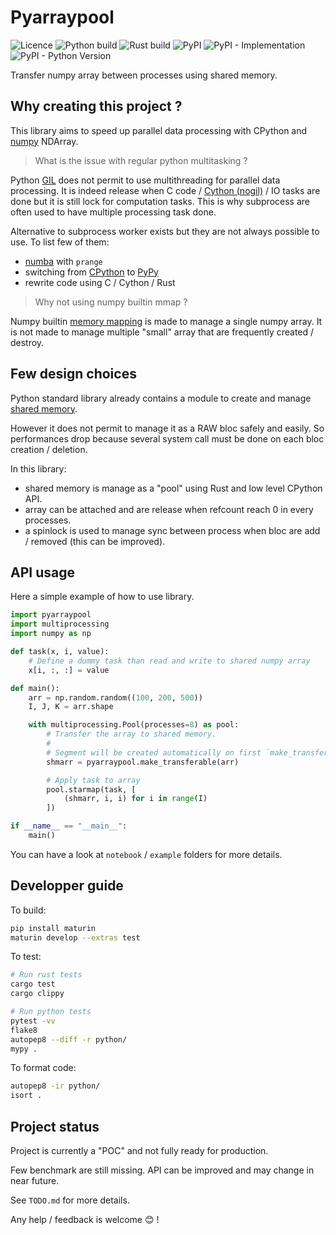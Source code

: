# Pyarraypool

![Licence](https://img.shields.io/github/license/arthurlm/pyarraypool)
![Python build](https://img.shields.io/github/workflow/status/arthurlm/pyarraypool/Python?label=build%20python)
![Rust build](https://img.shields.io/github/workflow/status/arthurlm/pyarraypool/Rust?label=build%20rust)
![PyPI](https://img.shields.io/pypi/v/pyarraypool)
![PyPI - Implementation](https://img.shields.io/pypi/implementation/pyarraypool)
![PyPI - Python Version](https://img.shields.io/pypi/pyversions/pyarraypool)

Transfer numpy array between processes using shared memory.

## Why creating this project ?

This library aims to speed up parallel data processing with CPython and [numpy](https://numpy.org/) NDArray.

> What is the issue with regular python multitasking ?

Python [GIL](https://wiki.python.org/moin/GlobalInterpreterLock) does not permit to use multithreading for parallel data processing.
It is indeed release when C code / [Cython (nogil)](https://cython.readthedocs.io/en/latest/src/userguide/parallelism.html#using-parallelism) / IO tasks are done but it is still lock for computation tasks.
This is why subprocess are often used to have multiple processing task done.

Alternative to subprocess worker exists but they are not always possible to use.
To list few of them:

- [numba](https://numba.pydata.org/) with `prange`
- switching from [CPython](https://github.com/python/cpython) to [PyPy](https://www.pypy.org/)
- rewrite code using C / Cython / Rust

> Why not using numpy builtin mmap ?

Numpy builtin [memory mapping](https://numpy.org/doc/stable/reference/generated/numpy.memmap.html) is made to manage a single numpy array.
It is not made to manage multiple "small" array that are frequently created / destroy.

## Few design choices

Python standard library already contains a module to create and manage [shared memory](https://docs.python.org/3/library/multiprocessing.shared_memory.html).

However it does not permit to manage it as a RAW bloc safely and easily.
So performances drop because several system call must be done on each bloc creation / deletion.

In this library:

- shared memory is manage as a "pool" using Rust and low level CPython API.
- array can be attached and are release when refcount reach 0 in every processes.
- a spinlock is used to manage sync between process when bloc are add / removed (this can be improved).

## API usage

Here a simple example of how to use library.

```python
import pyarraypool
import multiprocessing
import numpy as np

def task(x, i, value):
    # Define a dummy task than read and write to shared numpy array
    x[i, :, :] = value

def main():
    arr = np.random.random((100, 200, 500))
    I, J, K = arr.shape

    with multiprocessing.Pool(processes=8) as pool:
        # Transfer the array to shared memory.
        #
        # Segment will be created automatically on first `make_transferable` call.
        shmarr = pyarraypool.make_transferable(arr)

        # Apply task to array
        pool.starmap(task, [
            (shmarr, i, i) for i in range(I)
        ])

if __name__ == "__main__":
    main()
```

You can have a look at `notebook` / `example` folders for more details.

## Developper guide

To build:

```sh
pip install maturin
maturin develop --extras test
```

To test:

```sh
# Run rust tests
cargo test
cargo clippy

# Run python tests
pytest -vv
flake8
autopep8 --diff -r python/
mypy .
```

To format code:

```sh
autopep8 -ir python/
isort .
```

## Project status

Project is currently a "POC" and not fully ready for production.

Few benchmark are still missing.
API can be improved and may change in near future.

See `TODO.md` for more details.

Any help / feedback is welcome 😊 !

